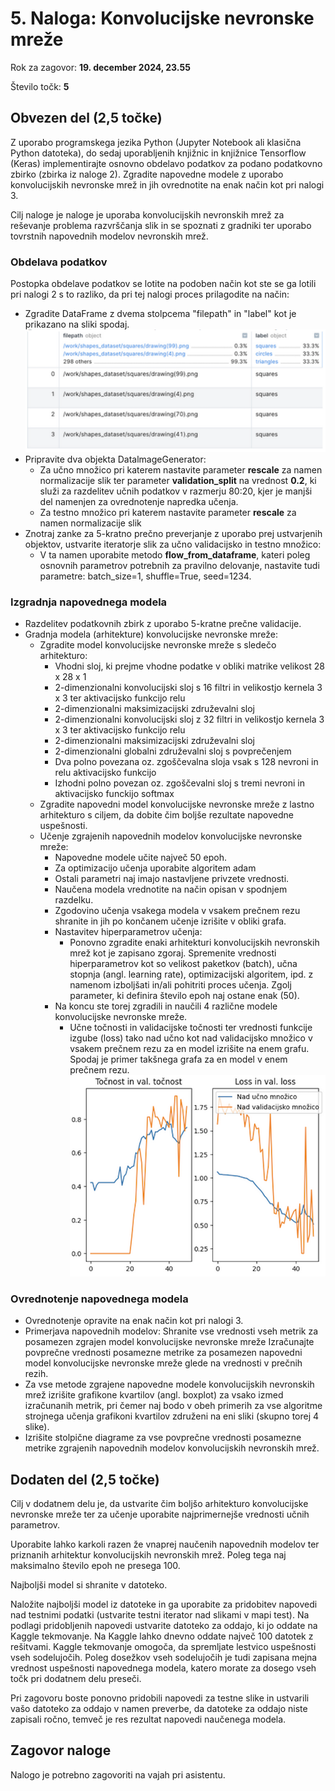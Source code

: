 # 5. Naloga: Konvolucijske nevronske mreže

Rok za zagovor: **19. december 2024, 23.55**

Število točk: **5** 

## Obvezen del (2,5 točke)
Z uporabo programskega jezika Python (Jupyter Notebook ali klasična Python datoteka), do sedaj uporabljenih knjižnic in knjižnice Tensorflow (Keras) implementirajte osnovno obdelavo podatkov za podano podatkovno zbirko (zbirka iz naloge 2). Zgradite napovedne modele z uporabo konvolucijskih nevronske mrež in jih ovrednotite na enak način kot pri nalogi 3. 

Cilj naloge je naloge je uporaba konvolucijskih nevronskih mrež za reševanje problema razvrščanja slik in se spoznati z gradniki ter uporabo tovrstnih napovednih modelov nevronskih mrež.

### Obdelava podatkov
Postopka obdelave podatkov se lotite na podoben način kot ste se ga lotili pri nalogi 2 s to razliko, da pri tej nalogi proces prilagodite na način:

- Zgradite DataFrame z dvema stolpcema "filepath" in "label" kot je prikazano na sliki spodaj.
  ![Primer DataFrame](dataframe_primer.png)
- Pripravite dva objekta DatalmageGenerator:
  - Za učno množico pri katerem nastavite parameter **rescale** za namen normalizacije slik ter parameter **validation_split** na vrednost **0.2**, ki služi za razdelitev učnih podatkov v razmerju 80:20, kjer je manjši del namenjen za ovrednotenje napredka učenja.
  - Za testno množico pri katerem nastavite parameter **rescale** za namen normalizacije slik 
- Znotraj zanke za 5-kratno prečno preverjanje z uporabo prej ustvarjenih objektov, ustvarite iteratorje slik za učno validacijsko in testno množico:
  - V ta namen uporabite metodo **flow_from_dataframe**, kateri poleg osnovnih parametrov potrebnih za pravilno delovanje, nastavite tudi parametre: batch_size=1, shuffle=True, seed=1234. 

### Izgradnja napovednega modela
- Razdelitev podatkovnih zbirk z uporabo 5-kratne prečne validacije.
- Gradnja modela (arhitekture) konvolucijske nevronske mreže:
  - Zgradite model konvolucijske nevronske mreže s sledečo arhitekturo:
    - Vhodni sloj, ki prejme vhodne podatke v obliki matrike velikost 28 x 28 x 1
    - 2-dimenzionalni konvolucijski sloj s 16 filtri in velikostjo kernela 3 x 3 ter aktivacijsko funkcijo relu
    - 2-dimenzionalni maksimizacijski združevalni sloj
    - 2-dimenzionalni konvolucijski sloj z 32 filtri in velikostjo kernela 3 x 3 ter aktivacijsko funkcijo relu
    - 2-dimenzionalni maksimizacijski združevalni sloj
    - 2-dimenzionalni globalni združevalni sloj s povprečenjem
    - Dva polno povezana oz. zgoščevalna sloja vsak s 128 nevroni in relu aktivacijsko funkcijo
    - Izhodni polno povezan oz. zgoščevalni sloj s tremi nevroni in aktivacijsko funckijo softmax
  - Zgradite napovedni model konvolucijske nevronske mreže z lastno arhitekturo s ciljem, da dobite čim boljše rezultate napovedne uspešnosti.
  - Učenje zgrajenih napovednih modelov konvolucijske nevronske mreže:
    - Napovedne modele učite največ 50 epoh.
    - Za optimizacijo učenja uporabite algoritem adam
    - Ostali parametri naj imajo nastavljene privzete vrednosti.
    - Naučena modela vrednotite na način opisan v spodnjem razdelku.
    - Zgodovino učenja vsakega modela v vsakem prečnem rezu shranite in jih po končanem učenje izrišite v obliki grafa.
    - Nastavitev hiperparametrov učenja:
      - Ponovno zgradite enaki arhitekturi konvolucijskih nevronskih mrež kot je zapisano zgoraj. Spremenite vrednosti hiperparametrov kot so velikost paketkov (batch), učna stopnja (angl. learning rate), optimizacijski algoritem, ipd. z namenom izboljšati in/ali pohitriti proces učenja. Zgolj parameter, ki definira število epoh naj ostane enak (50).
    - Na koncu ste torej zgradili in naučili 4 različne modele konvolucijske nevronske mreže.
      - Učne točnosti in validacijske točnosti ter vrednosti funkcije izgube (loss) tako nad učno kot nad validacijsko množico v vsakem prečnem rezu za en model izrišite na enem grafu. Spodaj je primer takšnega grafa za en model v enem prečnem rezu.
      ![Primer grafa poteka učenja](acc_loss.png)

### Ovrednotenje napovednega modela
- Ovrednotenje opravite na enak način kot pri nalogi 3.
- Primerjava napovednih modelov: Shranite vse vrednosti vseh metrik za posamezen zgrajen model konvolucijske nevronske mreže Izračunajte povprečne vrednosti posamezne metrike za posamezen napovedni model konvolucijske nevronske mreže glede na vrednosti v prečnih rezih.
- Za vse metode zgrajene napovedne modele konvolucijskih nevronskih mrež izrišite grafikone kvartilov (angl. boxplot) za vsako izmed izračunanih metrik, pri čemer naj bodo v obeh primerih za vse algoritme strojnega učenja grafikoni kvartilov združeni na eni sliki (skupno torej 4 slike).
- Izrišite stolpične diagrame za vse povprečne vrednosti posamezne metrike zgrajenih napovednih modelov konvolucijskih nevronskih mrež. 


## Dodaten del (2,5 točke)
Cilj v dodatnem delu je, da ustvarite čim boljšo arhitekturo konvolucijske nevronske mreže ter za učenje uporabite najprimernejše vrednosti učnih parametrov.

Uporabite lahko karkoli razen že vnaprej naučenih napovednih modelov ter priznanih arhitektur konvolucijskih nevronskih mrež. Poleg tega naj maksimalno število epoh ne presega 100.

Najboljši model si shranite v datoteko.

Naložite najboljši model iz datoteke in ga uporabite za pridobitev napovedi nad testnimi podatki (ustvarite testni iterator nad slikami v mapi test). Na podlagi pridobljenih napovedi ustvarite datoteko za oddajo, ki jo oddate na Kaggle tekmovanje. Na Kaggle lahko dnevno oddate največ 100 datotek z rešitvami. Kaggle tekmovanje omogoča, da spremljate lestvico uspešnosti vseh sodelujočih. Poleg dosežkov vseh sodelujočih je tudi zapisana mejna vrednost uspešnosti napovednega modela, katero morate za dosego vseh točk pri dodatnem delu preseči.

Pri zagovoru boste ponovno pridobili napovedi za testne slike in ustvarili vašo datoteko za oddajo v namen preverbe, da datoteke za oddajo niste zapisali ročno, temveč je res rezultat napovedi naučenega modela.

## Zagovor naloge
Nalogo je potrebno zagovoriti na vajah pri asistentu.